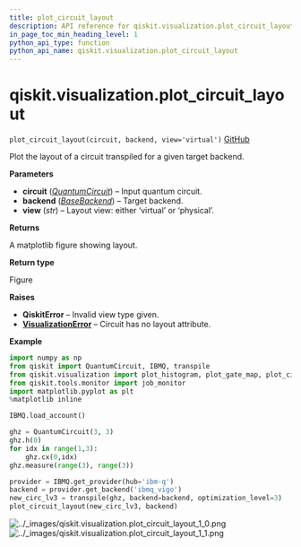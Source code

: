 ```yaml
---
title: plot_circuit_layout
description: API reference for qiskit.visualization.plot_circuit_layout
in_page_toc_min_heading_level: 1
python_api_type: function
python_api_name: qiskit.visualization.plot_circuit_layout
---
```


# qiskit.visualization.plot\_circuit\_layout

<span id="qiskit.visualization.plot_circuit_layout" />

`plot_circuit_layout(circuit, backend, view='virtual')` [GitHub](https://github.com/qiskit/qiskit/tree/stable/0.17/qiskit/visualization/gate_map.py "view source code")

Plot the layout of a circuit transpiled for a given target backend.

**Parameters**

*   **circuit** ([*QuantumCircuit*](qiskit.circuit.QuantumCircuit "qiskit.circuit.QuantumCircuit")) – Input quantum circuit.
*   **backend** ([*BaseBackend*](qiskit.providers.BaseBackend "qiskit.providers.BaseBackend")) – Target backend.
*   **view** (*str*) – Layout view: either ‘virtual’ or ‘physical’.

**Returns**

A matplotlib figure showing layout.

**Return type**

Figure

**Raises**

*   **QiskitError** – Invalid view type given.
*   [**VisualizationError**](qiskit.visualization.VisualizationError "qiskit.visualization.VisualizationError") – Circuit has no layout attribute.

**Example**

```python
import numpy as np
from qiskit import QuantumCircuit, IBMQ, transpile
from qiskit.visualization import plot_histogram, plot_gate_map, plot_circuit_layout
from qiskit.tools.monitor import job_monitor
import matplotlib.pyplot as plt
%matplotlib inline

IBMQ.load_account()

ghz = QuantumCircuit(3, 3)
ghz.h(0)
for idx in range(1,3):
    ghz.cx(0,idx)
ghz.measure(range(3), range(3))

provider = IBMQ.get_provider(hub='ibm-q')
backend = provider.get_backend('ibmq_vigo')
new_circ_lv3 = transpile(ghz, backend=backend, optimization_level=3)
plot_circuit_layout(new_circ_lv3, backend)
```

![../\_images/qiskit.visualization.plot\_circuit\_layout\_1\_0.png](/images/api/qiskit/0.27/qiskit.visualization.plot_circuit_layout_1_0.png) ![../\_images/qiskit.visualization.plot\_circuit\_layout\_1\_1.png](/images/api/qiskit/0.27/qiskit.visualization.plot_circuit_layout_1_1.png)

